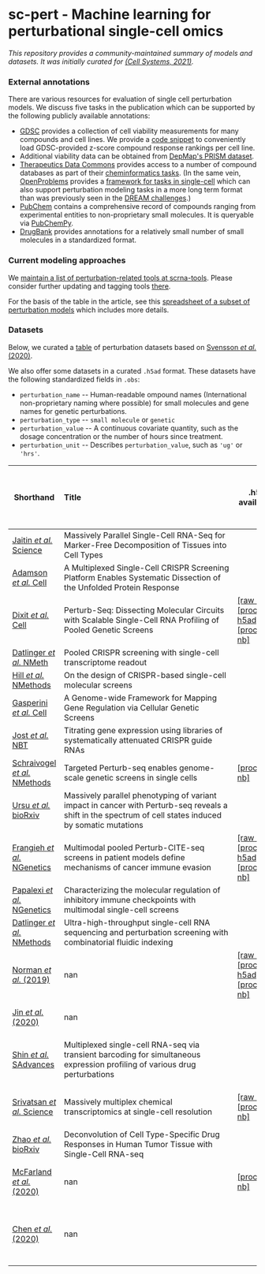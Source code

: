 # sc-pert - Machine learning for perturbational single-cell omics

*This repository provides a community-maintained summary of models and datasets. It was initially curated for [(Cell Systems, 2021)](https://doi.org/10.1016/j.cels.2021.05.016).*

### External annotations

There are various resources for evaluation of single cell perturbation models. We discuss five tasks in the publication which can be supported by the following publicly available annotations:

- [GDSC](https://www.cancerrxgene.org/downloads/bulk_download) provides a collection of cell viability measurements for many compounds and cell lines. We provide a [code snippet](https://github.com/theislab/sc-pert/blob/main/resources.py#L4) to conveniently load GDSC-provided z-score compound response rankings per cell line.
- Additional viability data can be obtained from [DepMap's PRISM dataset](https://depmap.org/portal/download/).
- [Therapeutics Data Commons](https://github.com/mims-harvard/TDC) provides access to a number of compound databases as part of their [cheminformatics tasks](https://tdcommons.ai/benchmark/overview/). (In the same vein, [OpenProblems](https://openproblems.bio/) provides a [framework for tasks in single-cell](https://github.com/openproblems-bio/openproblems/tree/main/openproblems/tasks) which can also support perturbation modeling tasks in a more long term format than was previously seen in the [DREAM challenges](https://dreamchallenges.org/dream-7-nci-dream-drug-sensitivity-and-drug-synergy-challenge/).)
- [PubChem](https://pubchem.ncbi.nlm.nih.gov/) contains a comprehensive record of compounds ranging from experimental entities to non-proprietary small molecules. It is queryable via [PubChemPy](https://github.com/mcs07/PubChemPy).
- [DrugBank](https://go.drugbank.com/releases/latest) provides annotations for a relatively small number of small molecules in a standardized format.

### Current modeling approaches

We [maintain a list of perturbation-related tools at scrna-tools](https://www.scrna-tools.org/tools?sort=name&cats=Perturbations). Please consider further updating and tagging tools [there](https://github.com/scRNA-tools/scRNA-tools).

For the basis of the table in the article, see this [spreadsheet of a subset of perturbation models](https://docs.google.com/spreadsheets/d/1nqNg0DW1-Om7WtvRS20q-6b28usVRv5czOcxgj83Sgg/) which includes more details.

### Datasets

Below, we curated a [table](https://raw.githubusercontent.com/theislab/sc-pert/main/data_table.csv) of perturbation datasets based on [Svensson *et al.* (2020)](https://doi.org/10.1093/database/baaa073).

We also offer some datasets in a curated `.h5ad` format. These datasets have the following standardized fields in `.obs`:
* `perturbation_name` -- Human-readable ompound names (International non-proprietary naming where possible) for small molecules and gene names for genetic perturbations.
* `perturbation_type` -- `small molecule` or `genetic`
* `perturbation_value` -- A continuous covariate quantity, such as the dosage concentration or the number of hours since treatment.
* `perturbation_unit` -- Describes `perturbation_value`, such as `'ug'` or `'hrs'`.


| Shorthand                                                                  | Title&nbsp;&nbsp;&nbsp;&nbsp;&nbsp;&nbsp;&nbsp;&nbsp;&nbsp;&nbsp;&nbsp;&nbsp;&nbsp;&nbsp;&nbsp;&nbsp;&nbsp;&nbsp;&nbsp;&nbsp;&nbsp;&nbsp;&nbsp;&nbsp;&nbsp;&nbsp;&nbsp;&nbsp;&nbsp;&nbsp;&nbsp;&nbsp;&nbsp;&nbsp;&nbsp;&nbsp;&nbsp;&nbsp;&nbsp;&nbsp;&nbsp;&nbsp;&nbsp;&nbsp;&nbsp;&nbsp;&nbsp;&nbsp;&nbsp;&nbsp;&nbsp;&nbsp;&nbsp;&nbsp;&nbsp;&nbsp;&nbsp;&nbsp;&nbsp;&nbsp;&nbsp;&nbsp;&nbsp;&nbsp;&nbsp;&nbsp;&nbsp;&nbsp;&nbsp;&nbsp;                                                                                                                                                   | .h5ad availability                                                                                                                                                                                                                                     | Treatment       | # perturbations   | # cell types   | # doses   | # timepoints   |     Date | Reported cells total   | Organism     | Tissue               | Technique             | Data location   | Panel size   | Measurement   | Cell source                                           |   Disease | Contrasts             |   Developmental stage |   Number of reported cell types or clusters | Cell clustering   | Pseudotime   | RNA Velocity   | PCA   | tSNE   |   H5AD location | Isolation            | BC --> Cell ID _OR_ BC --> Cluster ID                              |   Number individuals |
|----------------------------------------------------------------------------|---------------------------------------------------------------------------------------------------------------------------------------------------------|--------------------------------------------------------------------------------------------------------------------------------------------------------------------------------------------------------------------------------------------------------|-----------------|-------------------|----------------|-----------|----------------|----------|------------------------|--------------|----------------------|-----------------------|-----------------|--------------|---------------|-------------------------------------------------------|-----------|-----------------------|-----------------------|---------------------------------------------|-------------------|--------------|----------------|-------|--------|-----------------|----------------------|--------------------------------------------------------------------|----------------------|
| [Jaitin *et al.* Science](https://doi.org/10.1126/science.1247651)         | Massively Parallel Single-Cell RNA-Seq for Marker-Free Decomposition of Tissues into Cell Types                                                         |                                                                                                                                                                                                                                                        | genetic targets | 8-22              | 1              | -         | 1              | 20140214 | 4,468                  | Mouse        | Spleen               | MARS-seq              | GSE54006        | nan          | RNA-seq       | CD11c+ enriched splenocytes                           |       nan | nan                   |                   nan |                                           9 | Yes               | No           | nan            | No    | No     |             nan | Sorting (FACS)       | nan                                                                |                  nan |
| [Adamson *et al.* Cell](https://doi.org/10.1016/j.cell.2016.11.048)        | A Multiplexed Single-Cell CRISPR Screening Platform Enables Systematic Dissection of the Unfolded Protein Response                                      |                                                                                                                                                                                                                                                        | genetic targets | 9-93 (sgRNA)      | 1              | -         | 1              | 20161215 | 86,000                 | Human        | Culture              | Perturb-seq           | GSE90546        | nan          | RNA-seq       | K562                                                  |       nan | nan                   |                   nan |                                         nan | nan               | nan          | nan            | nan   | Yes    |             nan | nan                  | nan                                                                |                  nan |
| [Dixit *et al.* Cell](https://doi.org/10.1016/j.cell.2016.11.038)          | Perturb-Seq: Dissecting Molecular Circuits with Scalable Single-Cell RNA Profiling of Pooled Genetic Screens                                            | [\[raw h5ad\]](https://ndownloader.figshare.com/files/34011689) [\[processed h5ad\]](https://ndownloader.figshare.com/files/34014608) [\[processing nb\]](https://nbviewer.ipython.org/github/theislab/sc-pert/blob/main/datasets/Dixit_2016.ipynb)    | genetic targets | 10,24             | 1              | -         | 1-2            | 20161215 | 200,000                | Human, Mouse | Culture              | Perturb-seq           | GSE90063        | nan          | RNA-seq       | BMDCs, K562                                           |       nan | nan                   |                   nan |                                         nan | nan               | nan          | nan            | nan   | No     |             nan | Nanodroplet dilution | nan                                                                |                  nan |
| [Datlinger *et al.* NMeth](https://doi.org/10.1038/nmeth.4177)             | Pooled CRISPR screening with single-cell transcriptome readout                                                                                          |                                                                                                                                                                                                                                                        | genetic targets | 3-29              | 1-2            | -         | 1              | 20170118 | 5,905                  | Human, Mouse | Culture              | CROP-seq              | GSE92872        | nan          | RNA-seq       | HEK293T, 3T3, Jurkat                                  |       nan | nan                   |                   nan |                                         nan | nan               | nan          | nan            | nan   | No     |             nan | nan                  | nan                                                                |                  nan |
| [Hill *et al.* NMethods](https://doi.org/10.1038/nmeth.4604)               | On the design of CRISPR-based single-cell molecular screens                                                                                             |                                                                                                                                                                                                                                                        | genetic targets | 32                | 1              | -         | 1              | 20180219 | 5,879                  | Human        | Culture              | CROP-seq              | GSE108699       | nan          | RNA-seq       | MCF10a cells                                          |       nan | nan                   |                   nan |                                         nan | nan               | nan          | nan            | nan   | nan    |             nan | nan                  | https://github.com/shendurelab/single-cell-ko-screens#result-files |                  nan |
| [Gasperini *et al.* Cell](https://doi.org/10.1016/j.cell.2018.11.029)      | A Genome-wide Framework for Mapping Gene Regulation via Cellular Genetic Screens                                                                        |                                                                                                                                                                                                                                                        | genetic targets | 1119, 5779        | 1              | -         | 1              | 20190103 | 207,324                | Human        | Culture              | CROP-seq              | GSE120861       | nan          | RNA-seq       | K562 Cells                                            |       nan | CRISPR Screen         |                   nan |                                         nan | nan               | nan          | nan            | nan   | nan    |             nan | nan                  | nan                                                                |                  nan |
| [Jost *et al.* NBT](https://doi.org/10.1038/s41587-019-0387-5)             | Titrating gene expression using libraries of systematically attenuated CRISPR guide RNAs                                                                |                                                                                                                                                                                                                                                        | genetic targets | 25                | 2              | -         | 1              | 20200113 | 19,587                 | Human        | Culture              | Perturb-seq           | GSE132080       | nan          | RNA-seq       | K562 cells                                            |       nan | 25 gene screen        |                   nan |                                         nan | nan               | nan          | nan            | nan   | nan    |             nan | nan                  | nan                                                                |                  nan |
| [Schraivogel *et al.* NMethods](https://doi.org/10.1038/s41592-020-0837-5) | Targeted Perturb-seq enables genome-scale genetic screens in single cells                                                                               | [\[processing nb\]](https://nbviewer.ipython.org/github/theislab/sc-pert/blob/main/datasets/Schraivogel_2020.ipynb)                                                                                                                                    | genetic targets | 1778 (enhancers)  | 1              | -         | 1              | 20200601 | 231,667                | Human, Mouse | Bone marrow, Culture | TAP-seq               | GSE135497       | 1,000        | RNA-seq       | nan                                                   |       nan | nan                   |                   nan |                                         nan | nan               | nan          | nan            | nan   | Yes    |             nan | nan                  | nan                                                                |                  nan |
| [Ursu *et al.* bioRxiv](https://doi.org/10.1101/2020.11.16.383307)         | Massively parallel phenotyping of variant impact in cancer with Perturb-seq reveals a shift in the spectrum of cell states induced by somatic mutations |                                                                                                                                                                                                                                                        | genetic targets | 200               | 1              | -         | 1              | 20201118 | 162,314                | Human        | Lung                 | Perturb-seq           | nan             | nan          | RNA-seq       | nan                                                   |       nan | nan                   |                   nan |                                         nan | nan               | nan          | nan            | nan   | nan    |             nan | nan                  | nan                                                                |                  nan |
| [Frangieh *et al.* NGenetics](https://doi.org/10.1038/s41588-021-00779-1)  | Multimodal pooled Perturb-CITE-seq screens in patient models define mechanisms of cancer immune evasion                                                 | [\[raw h5ad\]](https://ndownloader.figshare.com/files/34012565) [\[processed h5ad\]](https://ndownloader.figshare.com/files/34013717) [\[processing nb\]](https://nbviewer.ipython.org/github/theislab/sc-pert/blob/main/datasets/Frangieh_2021.ipynb) | genetic targets | 248               | 1              | -         | 1              | 20210301 | 218,331                | Human        | Culture              | Perturb-CITE-seq      | SCP1064         | nan          | RNA-seq       | nan                                                   |       nan | nan                   |                   nan |                                         nan | nan               | nan          | nan            | nan   | nan    |             nan | nan                  | nan                                                                |                  nan |
| [Papalexi *et al.* NGenetics](https://doi.org/10.1038/s41588-021-00778-2)  | Characterizing the molecular regulation of inhibitory immune checkpoints with multimodal single-cell screens                                            |                                                                                                                                                                                                                                                        | genetic targets | nan               | nan            | nan       | nan            | 20210301 | 28,295                 | Human        | Culture              | CITE-seq & ECCITE-seq | GSE153056       | nan          | RNA-seq       | nan                                                   |       nan | nan                   |                   nan |                                         nan | nan               | nan          | nan            | nan   | nan    |             nan | nan                  | nan                                                                |                  nan |
| [Datlinger *et al.* NMethods](https://doi.org/10.1038/s41592-021-01153-z)  | Ultra-high-throughput single-cell RNA sequencing and perturbation screening with combinatorial fluidic indexing                                         |                                                                                                                                                                                                                                                        | genetic targets | nan               | nan            | nan       | nan            | 20210531 | nan                    | Human, Mouse | nan                  | scifi-RNA-seq         | nan             | nan          | nan           | nan                                                   |       nan | nan                   |                   nan |                                         nan | nan               | nan          | nan            | nan   | nan    |             nan | nan                  | nan                                                                |                  nan |
| [Norman *et al.* (2019)](https://doi.org/10.1126/science.aax4438)          | nan                                                                                                                                                     | [\[raw h5ad\]](https://ndownloader.figshare.com/files/34002548) [\[processed h5ad\]](https://ndownloader.figshare.com/files/34027562) [\[processing nb\]](https://nbviewer.ipython.org/github/theislab/sc-pert/blob/main/datasets/Norman_2019.ipynb)   | genetic targets | 278               | 1              | -         | 1              |      nan | nan                    | nan          | nan                  | CRISPRa               | nan             | nan          | RNA-seq       | induction of gene pair targets, single gene controls  |       nan | nan                   |                   nan |                                         nan | nan               | nan          | nan            | nan   | nan    |             nan | nan                  | nan                                                                |                  nan |
| [Jin *et al.* (2020)](https://doi.org/10.1101/791525)                      | nan                                                                                                                                                     |                                                                                                                                                                                                                                                        | genetic targets | 35                | -              | -         | 1              |      nan | nan                    | nan          | nan                  | Perturb-seq           | nan             | nan          | RNA-seq       | in vivo mouse brain development                       |       nan | nan                   |                   nan |                                         nan | nan               | nan          | nan            | nan   | nan    |             nan | nan                  | nan                                                                |                  nan |
| [Shin *et al.* SAdvances](https://doi.org/10.1126/sciadv.aav2249)          | Multiplexed single-cell RNA-seq via transient barcoding for simultaneous expression profiling of various drug perturbations                             |                                                                                                                                                                                                                                                        | small molecules | 45                | 2              | 1         | 1              | 20190516 | 3,091                  | Mouse, Human | Culture              | Drop-seq              | PRJNA493658     | nan          | RNA-seq       | HEK293T, NIIH3T3, A375, SW480, K562                   |       nan | 45 perturbations      |                   nan |                                         nan | nan               | nan          | nan            | nan   | nan    |             nan | nan                  | nan                                                                |                  nan |
| [Srivatsan *et al.* Science](https://doi.org/10.1126/science.aax6234)      | Massively multiplex chemical transcriptomics at single-cell resolution                                                                                  | [\[raw h5ad\]](https://ndownloader.figshare.com/files/33979517) [\[processing nb\]](https://nbviewer.ipython.org/github/theislab/sc-pert/blob/main/datasets/Srivatsan_2019.ipynb)                                                                      | small molecules | 188               | 3              | 4         | 2              | 20191206 | 650,000                | Human        | Culture              | sci-Plex              | GSE139944       | nan          | RNA-seq       | Cancer cell lines A549, K562, and MCF7                |       nan | 5,000 drug conditions |                   nan |                                           3 | Yes               | Yes          | No             | Yes   | No     |             nan | nan                  | nan                                                                |                  nan |
| [Zhao *et al.* bioRxiv](https://doi.org/10.1101/2020.04.22.056341)         | Deconvolution of Cell Type-Specific Drug Responses in Human Tumor Tissue with Single-Cell RNA-seq                                                       |                                                                                                                                                                                                                                                        | small molecules | 2,6               | 6,1            | -         | -              | 20200424 | 48,404                 | Human        | Brain, Tumor         | SCRB-seq (microwell)  | GSE148842       | nan          | RNA-seq       | nan                                                   |       nan | nan                   |                   nan |                                         nan | nan               | nan          | nan            | nan   | nan    |             nan | nan                  | nan                                                                |                    6 |
| [McFarland *et al.* (2020)](https://doi.org/10.1101/868752)                | nan                                                                                                                                                     | [\[processing nb\]](https://nbviewer.ipython.org/github/theislab/sc-pert/blob/main/datasets/McFarland_2020.ipynb)                                                                                                                                      | small molecules | 1-13              | 24-99          | 1         | 1-5            |      nan | nan                    | nan          | nan                  | MIX-seq               | nan             | nan          | RNA-seq       | 4 small molecule experiments, one genetic             |       nan | nan                   |                   nan |                                         nan | nan               | nan          | nan            | nan   | nan    |             nan | nan                  | nan                                                                |                  nan |
| [Chen *et al.* (2020)](https://doi.org/10.1038/s41592-019-0689-z)          | nan                                                                                                                                                     |                                                                                                                                                                                                                                                        | small molecules | 300               | 1              | 1         | 1              |      nan | nan                    | nan          | nan                  | CyTOF                 | nan             | nan          | protein       | breast  cancer  cells  undergoing  TGF-β-induced  EMT |       nan | nan                   |                   nan |                                         nan | nan               | nan          | nan            | nan   | nan    |             nan | nan                  | nan                                                                |                  nan |